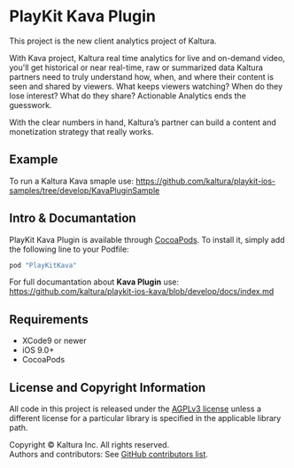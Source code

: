 # PlayKit Kava Plugin

This project is the new client analytics project of Kaltura.

With Kava project, Kaltura real time analytics for live and on-demand video, you'll get historical or near real-time, raw or summarized data Kaltura partners need to truly understand how, when, and where their content is seen and shared by viewers. What keeps viewers watching? When do they lose interest? What do they share? Actionable Analytics ends the guesswork.

With the clear numbers in hand, Kaltura’s partner can build a content and monetization strategy that really works.

## Example

To run a Kaltura Kava smaple use:
https://github.com/kaltura/playkit-ios-samples/tree/develop/KavaPluginSample

## Intro & Documantation

PlayKit Kava Plugin is available through [CocoaPods](http://cocoapods.org). To install
it, simply add the following line to your Podfile:

```ruby
pod "PlayKitKava"
```
For full documantation about **Kava Plugin** use:
https://github.com/kaltura/playkit-ios-kava/blob/develop/docs/index.md

## Requirements

* XCode9 or newer
* iOS 9.0+
* CocoaPods

## License and Copyright Information  

All code in this project is released under the [AGPLv3 license](http://www.gnu.org/licenses/agpl-3.0.html) unless a different license for a particular library is specified in the applicable library path.   

Copyright © Kaltura Inc. All rights reserved.   
Authors and contributors: See [GitHub contributors list](https://github.com/kaltura/playkit-ios-vr/graphs/contributors).
